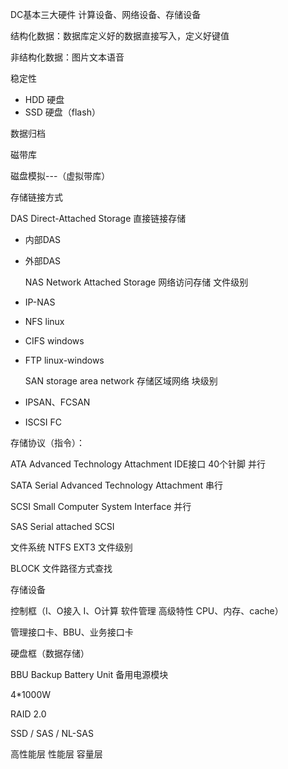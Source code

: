 DC基本三大硬件		计算设备、网络设备、存储设备

结构化数据：数据库定义好的数据直接写入，定义好键值

非结构化数据：图片文本语音

稳定性

- HDD	硬盘
- SSD      硬盘（flash）

数据归档

磁带库

磁盘模拟---（虚拟带库）

存储链接方式

DAS	Direct-Attached Storage	直接链接存储

- 内部DAS

- 外部DAS

  NAS	Network Attached Storage 	网络访问存储		文件级别

- IP-NAS

- NFS linux

- CIFS windows

- FTP linux-windows

  SAN 	storage area network		存储区域网络		块级别

- IPSAN、FCSAN

- ISCSI FC

存储协议（指令）：

ATA 	 Advanced Technology Attachment 		IDE接口 40个针脚		并行

SATA 	Serial Advanced Technology Attachment			串行

SCSI		Small Computer System Interface			并行

SAS			Serial attached SCSI

文件系统	NTFS	EXT3	文件级别

BLOCK	文件路径方式查找

存储设备

控制框（I、O接入	I、O计算	软件管理	高级特性	CPU、内存、cache）

管理接口卡、BBU、业务接口卡

硬盘框（数据存储）

BBU 		Backup Battery Unit	备用电源模块

4*1000W

RAID 2.0

SSD /		 SAS 		/ NL-SAS

高性能层	性能层	容量层	